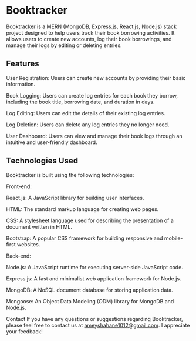 # Booktracker

Booktracker is a MERN (MongoDB, Express.js, React.js, Node.js) stack project designed to help users track their book borrowing activities. 
It allows users to create new accounts, log their book borrowings, and manage their logs by editing or deleting entries.

## Features

User Registration: Users can create new accounts by providing their basic information.

Book Logging: Users can create log entries for each book they borrow, including the book title, borrowing date, and duration in days.

Log Editing: Users can edit the details of their existing log entries.

Log Deletion: Users can delete any log entries they no longer need.

User Dashboard: Users can view and manage their book logs through an intuitive and user-friendly dashboard.


## Technologies Used

Booktracker is built using the following technologies:

Front-end:

React.js: A JavaScript library for building user interfaces.

HTML: The standard markup language for creating web pages.

CSS: A stylesheet language used for describing the presentation of a document written in HTML.

Bootstrap: A popular CSS framework for building responsive and mobile-first websites.

Back-end:

Node.js: A JavaScript runtime for executing server-side JavaScript code.

Express.js: A fast and minimalist web application framework for Node.js.

MongoDB: A NoSQL document database for storing application data.

Mongoose: An Object Data Modeling (ODM) library for MongoDB and Node.js.


Contact
If you have any questions or suggestions regarding Booktracker, please feel free to contact us at ameyshahane1012@gmail.com. I appreciate your feedback!